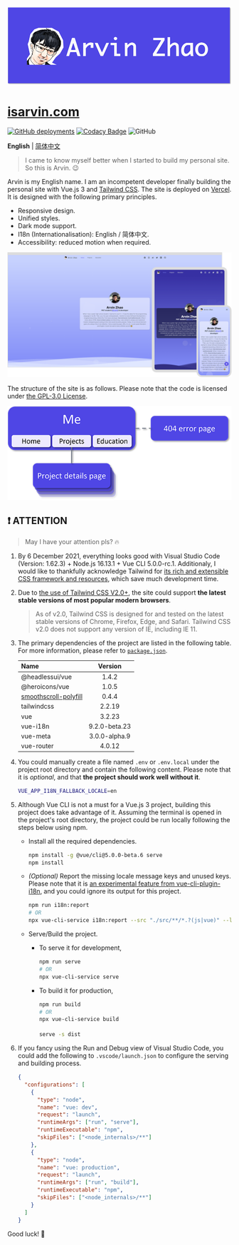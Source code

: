 ![banner.png](./img_README/banner.png)

# [isarvin.com](https://isarvin.com)

[![GitHub deployments](https://img.shields.io/github/deployments/ArvinZJC/isarvin/production?label=Vercel&logo=vercel)](https://isarvin.com)
[![Codacy Badge](https://app.codacy.com/project/badge/Grade/810eda125dbf4b9d96b81e6c34ec26e6)](https://www.codacy.com/gh/ArvinZJC/isarvin/dashboard?utm_source=github.com&utm_medium=referral&utm_content=ArvinZJC/isarvin&utm_campaign=Badge_Grade)
![GitHub](https://img.shields.io/github/license/ArvinZJC/isarvin)

**English** | [简体中文](./README-zhCN.md)

> I came to know myself better when I started to build my personal site. So this is Arvin. 😉

Arvin is my English name. I am an incompetent developer finally building the personal site with Vue.js 3 and [Tailwind CSS](https://tailwindcss.com/). The site is deployed on [Vercel](https://vercel.com/home). It is designed with the following primary principles.

- Responsive design.
- Unified styles.
- Dark mode support.
- I18n (Internationalisation): English / 简体中文.
- Accessibility: reduced motion when required.

![example.png](./img_README/example.png)

The structure of the site is as follows. Please note that the code is licensed under [the GPL-3.0 License](./LICENSE).

![structure.png](./img_README/structure.png)

## ❗ ATTENTION

> May I have your attention pls? 🔥

1. By 6 December 2021, everything looks good with Visual Studio Code (Version: 1.62.3) + Node.js 16.13.1 + Vue CLI 5.0.0-rc.1. Additionaly, I would like to thankfully acknowledge Tailwind for [its rich and extensible CSS framework and resources](https://tailwindcss.com/resources), which save much development time.
2. Due to [the use of Tailwind CSS V2.0+](https://tailwindcss.com/docs/browser-support), the site could support **the latest stable versions of most popular modern browsers**.

   > As of v2.0, Tailwind CSS is designed for and tested on the latest stable versions of Chrome, Firefox, Edge, and Safari. Tailwind CSS v2.0 does not support any version of IE, including IE 11.

3. The primary dependencies of the project are listed in the following table. For more information, please refer to [`package.json`](./package.json).

   | Name                                                               |    Version    |
   | :----------------------------------------------------------------- | :-----------: |
   | @headlessui/vue                                                    |     1.4.2     |
   | @heroicons/vue                                                     |     1.0.5     |
   | [smoothscroll-polyfill](https://github.com/iamdustan/smoothscroll) |     0.4.4     |
   | tailwindcss                                                        |    2.2.19     |
   | vue                                                                |    3.2.23     |
   | vue-i18n                                                           | 9.2.0-beta.23 |
   | vue-meta                                                           | 3.0.0-alpha.9 |
   | vue-router                                                         |    4.0.12     |

4. You could manually create a file named `.env` or `.env.local` under the project root directory and contain the following content. Please note that it is _optional_, and that **the project should work well without it**.

   ```sh
   VUE_APP_I18N_FALLBACK_LOCALE=en
   ```

5. Although Vue CLI is not a must for a Vue.js 3 project, building this project does take advantage of it. Assuming the terminal is opened in the project's root directory, the project could be run locally following the steps below using npm.

   - Install all the required dependencies.

     ```sh
     npm install -g @vue/cli@5.0.0-beta.6 serve
     npm install
     ```

   - _(Optional)_ Report the missing locale message keys and unused keys. Please note that it is [an experimental feature from vue-cli-plugin-i18n](https://github.com/intlify/vue-cli-plugin-i18n#-features), and you could ignore its output for this project.

     ```sh
     npm run i18n:report
     # OR
     npx vue-cli-service i18n:report --src "./src/**/*.?(js|vue)" --locales "./src/locales/**/*.json"
     ```

   - Serve/Build the project.

     - To serve it for development,

       ```sh
       npm run serve
       # OR
       npx vue-cli-service serve
       ```

     - To build it for production,

       ```sh
       npm run build
       # OR
       npx vue-cli-service build

       serve -s dist
       ```

6. If you fancy using the Run and Debug view of Visual Studio Code, you could add the following to `.vscode/launch.json` to configure the serving and building process.

   ```JSON
   {
     "configurations": [
       {
         "type": "node",
         "name": "vue: dev",
         "request": "launch",
         "runtimeArgs": ["run", "serve"],
         "runtimeExecutable": "npm",
         "skipFiles": ["<node_internals>/**"]
       },
       {
         "type": "node",
         "name": "vue: production",
         "request": "launch",
         "runtimeArgs": ["run", "build"],
         "runtimeExecutable": "npm",
         "skipFiles": ["<node_internals>/**"]
       }
     ]
   }
   ```

Good luck! 💖
